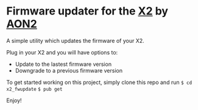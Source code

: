 # Firmware updater for the [X2](https://www.aon2.co.uk/products/x2/) by [AON2](https://www.aon2.co.uk/)

A simple utility which updates the firmware of your X2.

Plug in your X2 and you will have options to:
- Update to the lastest firmware version
- Downgrade to a previous firmware version

To get started working on this project, simply clone this repo and run
`$ cd x2_fwupdate`
`$ pub get`

Enjoy!
